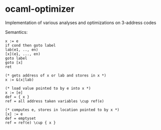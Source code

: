 # ocaml-optimizer
Implementation of various analyses and optimizations on 3-address codes

Semantics:
```
x := e
if cond then goto label
lab(e1, .., en)
[x](e1, ..., en)
goto label
goto [x]
ret

(* gets address of x or lab and stores in x *)
x := &(x|lab)

(* load value pointed to by e into x *)
x := [e]
def = { x }
ref = all address taken variables \cup ref(e)

(* computes e, stores in location pointed to by x *)
[x] := e
def = emptyset
ref = ref(e) \cup { x }
```
